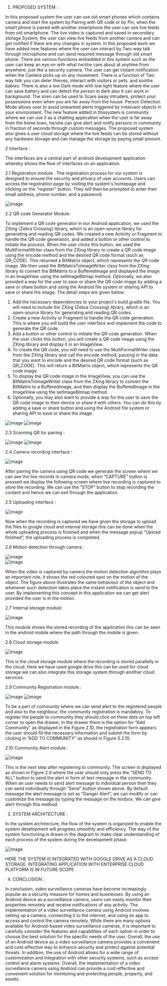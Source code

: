 1. PROPOSED SYSTEM : 

In this proposed system the user can use old smart phones which contains camera and start the
system by Pairing with QR code or by Pin, when the smart phone is paired with another
smartphone the user can see live feeds from old smartphone.
The live video is captured and saved in secondary storage System, the user can view live feeds
from another camera and can get notified if there are any changes in system. In this proposed
work we have added new features where the user can interact by Two-way talk through
microphone and can send required message through old smart phone.
There are various functions embedded in this system such as the user can keep an eye on with
what he/she care about at anytime from anywhere; just like a security camera. The user can get
instant notification when the Camera picks up on any movement. There is a function of Two
way talk you can deter thieves, interact with visitors or pets, and soothe babies. There is also a
low Dark mode with low light feature where the user can save battery and can detect the person
in dark also it can work in background. The siren can be used to Scare away intruders, protect
your possessions even when you are far away from the house. Person Detection Mode allows
user to avoid unwanted alerts triggered by irrelevant objects in your environment.
The new feature added in thissystem is community where we can use it as a chatting application
when the user is far away from the home town, he/she can give alert and notify persons in
community in fraction of seconds through custom messages.
The proposed system also gives a user cloud storage where the live feeds can be stored without
any hardware storage and can manage the storage by paying small amount.

2	Interface : 

The interfaces are a central part of android development application whereby shows the flow of interfaces on an application.

2.1	Registration module : 
The registration process for our system is designed to ensure the security and privacy of user accounts. Users can access the registration page by visiting the system's homepage and clicking on the "register" button. 
They will then be prompted to enter their email address, phone number, and a password.

![image](https://github.com/abhipatil2001/Live-Surveillance-Camera-App/assets/115881224/316eef6a-1cc8-4b0c-ab1a-6ee44a572fac)


2.2 QR code Generator Module:

To implement a QR code generator in our Android application, we used the ZXing
(Zebra Crossing) library, which is an open-source library for generating and reading
QR codes. We created a new Activity or Fragment to handle the QR code generation,
and added a button or other control to initiate the process. When the user clicks this
button, we used the MultiFormatWriter class from the ZXing library to create a QR
code image using the encode method and the desired QR code format (such as
QR_CODE). This returned a BitMatrix object, which represents the QR code image.
We then used the BitMatrixToImageWriter class from the ZXing library to convert the
BitMatrix to a BufferedImage and displayed the image in an ImageView using the
setImageBitmap method. Optionally, we also provided a way for the user to save or
share the QR code image by adding a save or share button and using the Android file
system or sharing API to save or share the image.
The detail steps are given below:
1. Add the necessary dependencies to your project's build.gradle file. You will need to
include the ZXing (Zebra Crossing) library, which is an open-source library for
generating and reading QR codes.
2. Create a new Activity or Fragment to handle the QR code generation. This is where
you will build the user interface and implement the code to generate the QR code.
3. Add a button or other control to initiate the QR code generation. When the user clicks
this button, you will create a QR code image using the ZXing library and display it in
an ImageView.
4. To create the QR code, you will need to use the MultiFormatWriter class from the
ZXing library and call the encode method, passing in the data that you want to encode
and the desired QR code format (such as QR_CODE). This will return a BitMatrix
object, which represents the QR code image.
5. To display the QR code image in the ImageView, you can use the
BitMatrixToImageWriter class from the ZXing library to convert the BitMatrix to a
BufferedImage, and then display the BufferedImage in the ImageView using the
setImageBitmap method.
6. Optionally, you may also want to provide a way for the user to save the QR code
image to their device or share it with others. You can do this by adding a save or share
button and using the Android file system or sharing API to save or share the image.


![image](https://github.com/abhipatil2001/Live-Surveillance-Camera-App/assets/115881224/481954b0-4cf1-40e3-a503-62db96e773f5) ![image](https://github.com/abhipatil2001/Live-Surveillance-Camera-App/assets/115881224/655fb3f9-a006-4e9e-8411-da96ae6520e6)

2.3	Scanning QR for pairing : 


![image](https://github.com/abhipatil2001/Live-Surveillance-Camera-App/assets/115881224/d74dcf3a-9369-4174-8e7c-d08711deefb0)  ![image](https://github.com/abhipatil2001/Live-Surveillance-Camera-App/assets/115881224/4a0a5aa7-c627-46b8-a4c1-233f40a81b88)

2.4	Camera recording interface :


![image](https://github.com/abhipatil2001/Live-Surveillance-Camera-App/assets/115881224/fef264ac-f5dc-4f46-94ba-2583a41e1c3c)

After pairing the camera using QR code we generate the screen where we can see the live
records in camera mode, when “CAPTURE” button is pressed we display the following screen
where live recording is captured to store the recording. We can use the “STOP” button to stop
recording the content and hence we can exit through the application.

2.5 Uploading interface :

![image](https://github.com/abhipatil2001/Live-Surveillance-Camera-App/assets/115881224/9baafc83-3b6a-4a0d-ba32-adf087da59a2)

Now when the recording is captured we have given the storage to upload the files to google cloud and internal storage this can be done when the whole uploading process is finished and when the message popup “Upload finished”, the uploading process is completed.

2.6	Motion detection through camera : 


![image](https://github.com/abhipatil2001/Live-Surveillance-Camera-App/assets/115881224/0ee64927-a990-423f-acbd-d570cd5059e3)   
![image](https://github.com/abhipatil2001/Live-Surveillance-Camera-App/assets/115881224/5cf05540-d3d8-449a-8c66-bdc8d2c23cc6)

When the video is captured by camera the motion detection algorithm plays an important role, it shows the red coloured spot on the motion of the object. The figure above illustrates the same behaviour of the object and whenever such detection takes place the instant notification is send to the user. By implementing this concept in this application we can get alert provided the user is in the motion.

2.7  Internal storage module 

![image](https://github.com/abhipatil2001/Live-Surveillance-Camera-App/assets/115881224/d1af001c-bfd1-4174-9e2e-8eb91a837af6)

This module shows the stored recording of the application this can be seen in the android mobile where the path through the mobile is given.

2.8  Cloud storage module  

![image](https://github.com/abhipatil2001/Live-Surveillance-Camera-App/assets/115881224/aede95bf-ef33-4941-8806-c550526baf3c)

This is the cloud storage module where the recording is stored parallelly in the cloud. Here we have used google drive this can be used for cloud storage we can also integrate this storage system through another cloud services.

2.9  Community Registration module : 

![image](https://github.com/abhipatil2001/Live-Surveillance-Camera-App/assets/115881224/864b9b98-7898-4ead-9b9c-79326b8cec54)  ![image](https://github.com/abhipatil2001/Live-Surveillance-Camera-App/assets/115881224/e606a02a-df97-4148-861f-2b5366febf9d)

To be a part of community where we can send alert to the registered people and also to the neighbour, the community registration is mandatory. To register the people to community they should click on three dots on top left corner to open the drawer, in the drawer there is the option for “Add Community” as displayed in the Figure 2.10, the registration form appears the user should fill the necessary information and submit the form by clicking in “ADD TO COMMUNITY” as should in Figure 5.2.10.

2.10  Community Alert module :

![image](https://github.com/abhipatil2001/Live-Surveillance-Camera-App/assets/115881224/4a5682e3-691c-4019-874a-d95d0325e1c1)

This is the next step after registering to community. The screen is displayed as shown in Figure
2.9 where the user should only press the “SEND TO ALL” button to send the alert in form of text message in the community. When an user needs to send alert message to individual person then they can send individually through “Send” button shown above. By default message the alert message is set as “Danger Alert”, we can modify or can customize the message by typing the message on the textbox. We can give alert through this method


3. SYSTEM ARCHITECTURE :

In the system architecture, the flow of the system is organized to enable the system development will progress smoothly and efficiency. The way of the system functioning is drawn in the diagram to make clear understanding of each process of the system during the development phase.


![image](https://github.com/abhipatil2001/Live-Surveillance-Camera-App/assets/115881224/dd13b969-95e4-4063-8165-b7e6db768400)


HERE THE SYSTEM IS INTEGRATED WITH GOOGLE DRIVE AS A CLOUD STORAGE. INTEGRATING APPLICATION WITH ENTERPRISE CLOUD PLATFORM IS IN FUTURE SCOPE


4. CONCLUSION :
   
In conclusion, video surveillance cameras have become increasingly popular as a security measure for homes and businesses. By using an Android device as a surveillance camera, users can easily monitor their properties remotely and receive notifications of any activity. The implementation of a video surveillance camera using Android involves setting up a camera, connecting it to the internet, and using an app to access and control the camera remotely. While there are many options available for Android-based video surveillance cameras, it is important to carefully consider the features and capabilities of each option in order to choose the best solution for the specific needs of the user. Overall, the use of an Android device as a video surveillance camera provides a convenient and cost-effective way to enhance security and protect against potential threats.
In addition, the use of Android allows for a wide range of customization and integration with other security systems, such as access control and alarm systems. Overall, the implementation of a video surveillance camera using Android can provide a cost-effective and convenient solution for monitoring and protecting people, property, and assets.
